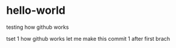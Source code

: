 # hello-world
testing how github works

tset 1 how github works let me make this commit 1 after first brach

